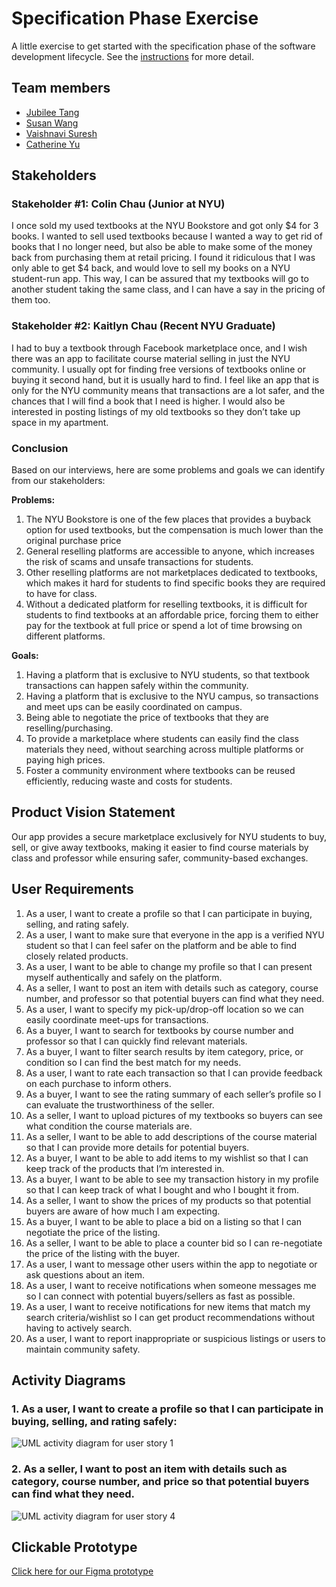 # Specification Phase Exercise

A little exercise to get started with the specification phase of the software development lifecycle. See the [instructions](instructions.md) for more detail.

## Team members

- [Jubilee Tang](https://github.com/MajesticSeagull26)
- [Susan Wang](https://github.com/sw5556)
- [Vaishnavi Suresh](https://github.com/vaishnavi-suresh)
- [Catherine Yu](https://github.com/catherineyu2014)

## Stakeholders

### Stakeholder #1: Colin Chau (Junior at NYU)
I once sold my used textbooks at the NYU Bookstore and got only $4 for 3 books. I wanted to sell used textbooks because I wanted a way to get rid of books that I no longer need, but also be able to make some of the money back from purchasing them at retail pricing. I found it ridiculous that I was only able to get $4 back, and would love to sell my books on a NYU student-run app. This way, I can be assured that my textbooks will go to another student taking the same class, and I can have a say in the pricing of them too. 

### Stakeholder #2: Kaitlyn Chau (Recent NYU Graduate)
I had to buy a textbook through Facebook marketplace once, and I wish there was an app to facilitate course material selling in just the NYU community. I usually opt for finding free versions of textbooks online or buying it second hand, but it is usually hard to find. I feel like an app that is only for the NYU community means that transactions are a lot safer, and the chances that I will find a book that I need is higher. I would also be interested in posting listings of my old textbooks so they don’t take up space in my apartment. 

### Conclusion
Based on our interviews, here are some problems and goals we can identify from our stakeholders:  

**Problems:**
1. The NYU Bookstore is one of the few places that provides a buyback option for used textbooks, but the compensation is much lower than the original purchase price
2. General reselling platforms are accessible to anyone, which increases the risk of scams and unsafe transactions for students.
3. Other reselling platforms are not marketplaces dedicated to textbooks, which makes it hard for students to find specific books they are required to have for class. 
4. Without a dedicated platform for reselling textbooks, it is difficult for students to find textbooks at an affordable price, forcing them to either pay for the textbook at full price or spend a lot of time browsing on different platforms.  

**Goals:**
1. Having a platform that is exclusive to NYU students, so that textbook transactions can happen safely within the community.
2. Having a platform that is exclusive to the NYU campus, so transactions and meet ups can be easily coordinated on campus. 
3. Being able to negotiate the price of textbooks that they are reselling/purchasing.
4. To provide a marketplace where students can easily find the class materials they need, without searching across multiple platforms or paying high prices.
5. Foster a community environment where textbooks can be reused efficiently, reducing waste and costs for students.


## Product Vision Statement
Our app provides a secure marketplace exclusively for NYU students to buy, sell, or give away textbooks, making it easier to find course materials by class and professor while ensuring safer, community-based exchanges.

## User Requirements
1. As a user, I want to create a profile so that I can participate in buying, selling, and rating safely.
2. As a user, I want to make sure that everyone in the app is a verified NYU student so that I can feel safer on the platform and be able to find closely related products.
3. As a user, I want to be able to change my profile so that I can present myself authentically and safely on the platform.
4. As a seller, I want to post an item with details such as category, course number, and professor so that potential buyers can find what they need.
5. As a user, I want to specify my pick-up/drop-off location so we can easily coordinate meet-ups for transactions.
6. As a buyer, I want to search for textbooks by course number and professor so that I can quickly find relevant materials.
7. As a buyer, I want to filter search results by item category, price, or condition so I can find the best match for my needs.
8. As a user, I want to rate each transaction so that I can provide feedback on each purchase to inform others.
9. As a buyer, I want to see the rating summary of each seller’s profile so I can evaluate the trustworthiness of the seller.
10. As a seller, I want to upload pictures of my textbooks so buyers can see what condition the course materials are.
11. As a seller, I want to be able to add descriptions of the course material so that I can provide more details for potential buyers.
12. As a buyer, I want to be able to add items to my wishlist so that I can keep track of the products that I’m interested in.
13. As a buyer, I want to be able to see my transaction history in my profile so that I can keep track of what I bought and who I bought it from.
14. As a seller, I want to show the prices of my products so that potential buyers are aware of how much I am expecting.
15. As a buyer, I want to be able to place a bid on a listing so that I can negotiate the price of the listing.
16. As a seller, I want to be able to place a counter bid so I can re-negotiate the price of the listing with the buyer. 
17. As a user, I want to message other users within the app to negotiate or ask questions about an item.
18. As a user, I want to receive notifications when someone messages me so I can connect with potential buyers/sellers as fast as possible. 
19. As a user, I want to receive notifications for new items that match my search criteria/wishlist so I can get product recommendations without having to actively search. 
20. As a user, I want to report inappropriate or suspicious listings or users to maintain community safety.

## Activity Diagrams
### 1. As a user, I want to create a profile so that I can participate in buying, selling, and rating safely: 
![UML activity diagram for user story 1](case_one.png)

### 2. As a seller, I want to post an item with details such as category, course number, and price so that potential buyers can find what they need.
![UML activity diagram for user story 4](case_two.png)
## Clickable Prototype

[Click here for our Figma prototype](https://www.figma.com/design/Ps4NHAgrH6dZ0qI6uOreG2/Clickable-Prototype?node-id=0-1&p=f&t=LUDqfgKx3hKIpyvQ-0)